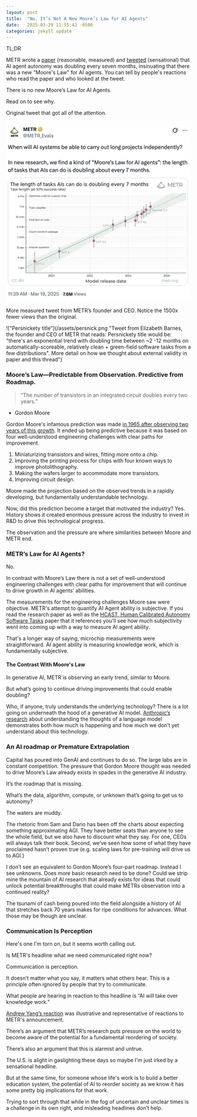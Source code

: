 ```yaml
---
layout: post
title:  "No. It’s Not A New Moore’s Law for AI Agents"
date:   2025-03-29 11:55:42 -0500
categories: jekyll update
---
```


TL;DR

METR wrote a [paper][ai-agents] (reasonable, measured) and [tweeted][metr-tweet] (sensational) that AI agent autonomy was doubling every seven months, insinuating that there was a new "Moore's Law" for AI agents. You can tell by people's reactions who read the paper and who looked at the tweet. 

There is no new Moore’s Law for AI Agents. 

Read on to see why.

Original tweet that got all of the attention.

![Moore's Law for AI Agents](/assets/METRtweet.png "Tweet from the official METR account that states: In new research, we find a kind of “Moore’s Law for AI agents”: the length of tasks that AIs can do is doubling about every 7 months. The length of tasks AIs can do is doubling about every 7 months.")

More measured tweet from METR’s founder and CEO. Notice the 1500x fewer views than the original.

!["Persnickety title"](/assets/persnick.png "Tweet from Elizabeth Barnes, the founder and CEO of METR that reads: Persnickety title would be: "there's an exponential trend with doubling time between ~2 -12 months on automatically-scoreable, relatively clean + green-field software tasks from a few distributions". More detail on how we thought about external validity in paper and this thread")

### Moore’s Law—Predictable from Observation. Predictive from Roadmap.

> “The number of transistors in an integrated circuit doubles every two years.”
- Gordon Moore

Gordon Moore's infamous prediction was made [in 1965 after observing two years of this growth][moores-law]. It ended up being predictive because it was based on four well-understood engineering challenges with clear paths for improvement.

1. Miniaturizing transistors and wires, fitting more onto a chip.
2. Improving the printing process for chips with four known ways to improve photolithography.
3. Making the wafers larger to accommodate more transistors.
4. Improving circuit design.

Moore made the projection based on the observed trends in a rapidly developing, but fundamentally understandable technology. 

Now, did this prediction become a target that motivated the industry? Yes. History shows it created enormous pressure across the industry to invest in R&D to drive this technological progress.

The observation and the pressure are where similarities between Moore and METR end.




### METR’s Law for AI Agents?
No. 

In contrast with Moore’s Law there is not a set of well-understood engineering challenges with clear paths for improvement that will continue to drive growth in AI agents’ abilities.

The measurements for the engineering challenges Moore saw were objective. METR's attempt to quantify AI Agent ability is subjective. If you read the research paper as well as the [HCAST, Human Calibrated Autonomy Software Tasks][hcast] paper that it references you'll see how much subjectivity went into coming up with a way to measure AI agent ability.

That's a longer way of saying, microchip measurements were straightforward. AI agent ability is measuring knowledge work, which is fundamentally subjective.

#### The Contrast With Moore's Law

In generative AI, METR is observing an early trend, similar to Moore. 

But what’s going to continue driving improvements that could enable doubling?

Who, if anyone, truly understands the underlying technology? There is a lot going on underneath the hood of a generative AI model. [Anthropic’s research][anthropic-thoughts] about understanding the thoughts of a language model demonstrates both how much is happening and how much we don’t yet understand about this technology.

### An AI roadmap or Premature Extrapolation

Capital has poured into GenAI and continues to do so. The large labs are in constant competition. The pressure that Gordon Moore thought was needed to drive Moore’s Law already exists in spades in the generative AI industry.

It’s the roadmap that is missing. 

What’s the data, algorithm, compute, or unknown that’s going to get us to autonomy? 

The waters are muddy. 

The rhetoric from Sam and Dario has been off the charts about expecting something approximating AGI. They have better seats than anyone to see the whole field, but we also have to discount what they say. For one, CEOs will always talk their book. Second, we’ve seen how some of what they have proclaimed hasn’t proven true (e.g. scaling laws for pre-training will drive us to AGI.)

I don’t see an equivalent to Gordon Moore’s four-part roadmap. Instead I see unknowns. Does more basic research need to be done? Could we strip mine the mountain of AI research that already exists for ideas that could unlock potential breakthroughs that could make METRs observation into a continued reality?

The tsunami of cash being poured into the field alongside a history of AI that stretches back 70 years makes for ripe conditions for advances. What those may be though are unclear.

### Communication Is Perception
Here's one I'm torn on, but it seems worth calling out.

Is METR's headline what we need communicated right now?

Communication is perception. 

It doesn’t matter what you say, it matters what others hear. This is a principle often ignored by people that try to communicate.

What people are hearing in reaction to this headline is “AI will take over knowledge work.”

[Andrew Yang’s reaction][yang-reaction] was illustrative and representative of reactions to METR's announcement.

There’s an argument that METR’s research puts pressure on the world to become aware of the potential for a fundamental reordering of society.

There’s also an argument that this is alarmist and untrue.

The U.S. is alight in gaslighting these days so maybe I'm just irked by a sensational headline. 

But at the same time, for someone whose life's work is to build a better education system, the potential of AI to reorder society as we know it has some pretty big implications for that work. 

Trying to sort through that while in the fog of uncertain and unclear times is a challenge in its own right, and misleading headlines don't help.

[ai-agents]: https://metr.org/blog/2025-03-19-measuring-ai-ability-to-complete-long-tasks/
[metr-tweet]: https://x.com/METR_Evals/status/1902384481111322929
[hcast]: https://metr.org/hcast.pdf
[moores-law]: https://hasler.ece.gatech.edu/Published_papers/Technology_overview/gordon_moore_1965_article.pdf
[anthropic-thoughts]: https://www.anthropic.com/news/tracing-thoughts-language-model
[yang-reaction]: https://x.com/AndrewYang/status/1902468574641328417